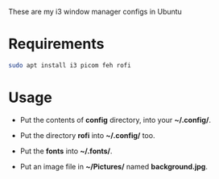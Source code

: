 These are my i3 window manager configs in Ubuntu

# Requirements

```bash
sudo apt install i3 picom feh rofi
```

# Usage

- Put the contents of **config** directory, into your **~/.config/**.

- Put the directory **rofi** into **~/.config/** too.

- Put the **fonts** into **~/.fonts/**.

- Put an image file in **~/Pictures/** named **background.jpg**.

